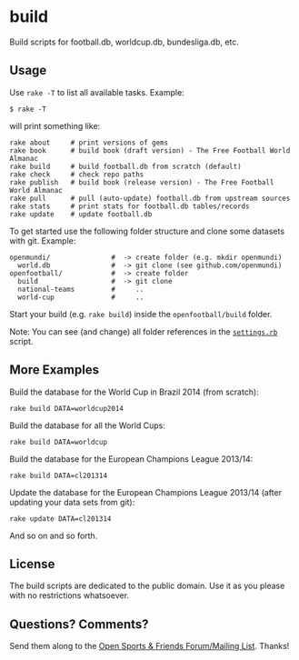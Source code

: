 # build

Build scripts for football.db, worldcup.db, bundesliga.db, etc.

## Usage

Use `rake -T`  to list all available tasks. Example:

~~~
$ rake -T
~~~

will print something like:

~~~
rake about     # print versions of gems
rake book      # build book (draft version) - The Free Football World Almanac
rake build     # build football.db from scratch (default)
rake check     # check repo paths
rake publish   # build book (release version) - The Free Football World Almanac
rake pull      # pull (auto-update) football.db from upstream sources
rake stats     # print stats for football.db tables/records
rake update    # update football.db
~~~


To get started use the following folder structure and
clone some datasets with git. Example:

~~~
openmundi/               #  -> create folder (e.g. mkdir openmundi)
  world.db               #  -> git clone (see github.com/openmundi)
openfootball/            #  -> create folder
  build                  #  -> git clone
  national-teams         #     ..
  world-cup              #     ..
~~~

Start your build (e.g. `rake build`) inside the `openfootball/build` folder.

Note: You can see (and change) all folder references in the [`settings.rb`](https://github.com/openfootball/build/blob/master/settings.rb) script.


## More Examples

Build the database for the World Cup in Brazil 2014 (from scratch):

~~~
rake build DATA=worldcup2014
~~~

Build the database for all the World Cups:

~~~
rake build DATA=worldcup
~~~

Build the database for the European Champions League 2013/14:

~~~
rake build DATA=cl201314
~~~

Update the database for the European Champions League 2013/14 (after updating your data sets from git):

~~~
rake update DATA=cl201314
~~~

And so on and so forth.



## License

The build scripts are dedicated to the public domain.
Use it as you please with no restrictions whatsoever.


## Questions? Comments?

Send them along to the
[Open Sports & Friends Forum/Mailing List](http://groups.google.com/group/opensport).
Thanks!

